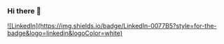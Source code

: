 ### Hi there 👋
<a href="[https://www.linkedin.com/](https://www.linkedin.com/in/alessioparato/)">
![LinkedIn](https://img.shields.io/badge/LinkedIn-0077B5?style=for-the-badge&logo=linkedin&logoColor=white)
</a>

<br>

<!--
**LegionAtol/LegionAtol** is a ✨ _special_ ✨ repository because its `README.md` (this file) appears on your GitHub profile.

Here are some ideas to get you started:

- 🔭 I’m currently working on ...
- 🌱 I’m currently learning ...
- 👯 I’m looking to collaborate on ...
- 🤔 I’m looking for help with ...
- 💬 Ask me about ...
- 📫 How to reach me: ...
- 😄 Pronouns: ...
- ⚡ Fun fact: ...
-->
